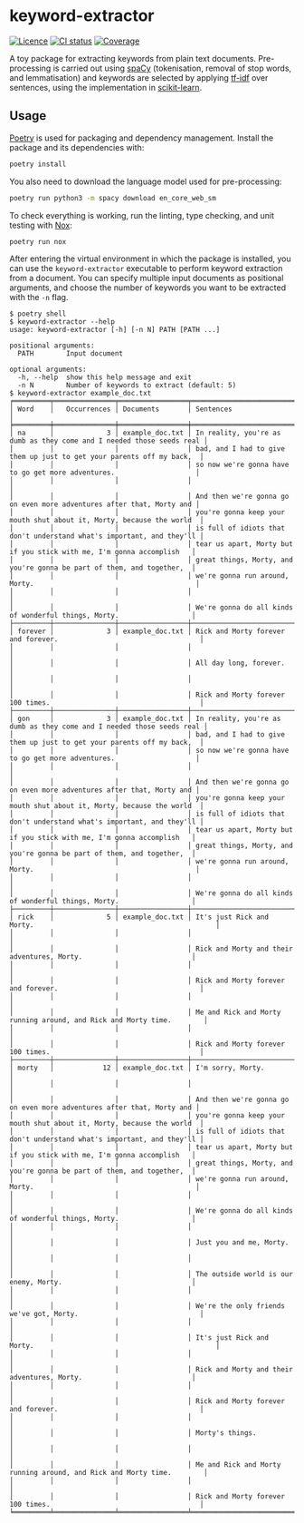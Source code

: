 # keyword-extractor

[![Licence](https://img.shields.io/github/license/srstevenson/keyword-extractor?label=Licence&color=blue)](https://github.com/srstevenson/keyword-extractor/blob/main/LICENCE)
[![CI status](https://github.com/srstevenson/keyword-extractor/workflows/CI/badge.svg)](https://github.com/srstevenson/keyword-extractor/actions)
[![Coverage](https://img.shields.io/codecov/c/gh/srstevenson/keyword-extractor?label=Coverage)](https://app.codecov.io/gh/srstevenson/keyword-extractor)

A toy package for extracting keywords from plain text documents. Pre-processing
is carried out using [spaCy][spacy] (tokenisation, removal of stop words, and
lemmatisation) and keywords are selected by applying [tf-idf][tf-idf] over
sentences, using the implementation in [scikit-learn][scikit-learn].

## Usage

[Poetry][poetry] is used for packaging and dependency management. Install the
package and its dependencies with:

```bash
poetry install
```

You also need to download the language model used for pre-processing:

```bash
poetry run python3 -m spacy download en_core_web_sm
```

To check everything is working, run the linting, type checking, and unit testing
with [Nox][nox]:

```bash
poetry run nox
```

After entering the virtual environment in which the package is installed, you
can use the `keyword-extractor` executable to perform keyword extraction from a
document. You can specify multiple input documents as positional arguments, and
choose the number of keywords you want to be extracted with the `-n` flag.

```
$ poetry shell
$ keyword-extractor --help
usage: keyword-extractor [-h] [-n N] PATH [PATH ...]

positional arguments:
  PATH        Input document

optional arguments:
  -h, --help  show this help message and exit
  -n N        Number of keywords to extract (default: 5)
$ keyword-extractor example_doc.txt
╒═════════╤═══════════════╤═════════════════╤═══════════════════════════════════════════════════════════════════════╕
│ Word    │   Occurrences │ Documents       │ Sentences                                                             │
╞═════════╪═══════════════╪═════════════════╪═══════════════════════════════════════════════════════════════════════╡
│ na      │             3 │ example_doc.txt │ In reality, you're as dumb as they come and I needed those seeds real │
│         │               │                 │ bad, and I had to give them up just to get your parents off my back,  │
│         │               │                 │ so now we're gonna have to go get more adventures.                    │
│         │               │                 │                                                                       │
│         │               │                 │ And then we're gonna go on even more adventures after that, Morty and │
│         │               │                 │ you're gonna keep your mouth shut about it, Morty, because the world  │
│         │               │                 │ is full of idiots that don't understand what's important, and they'll │
│         │               │                 │ tear us apart, Morty but if you stick with me, I'm gonna accomplish   │
│         │               │                 │ great things, Morty, and you're gonna be part of them, and together,  │
│         │               │                 │ we're gonna run around, Morty.                                        │
│         │               │                 │                                                                       │
│         │               │                 │ We're gonna do all kinds of wonderful things, Morty.                  │
├─────────┼───────────────┼─────────────────┼───────────────────────────────────────────────────────────────────────┤
│ forever │             3 │ example_doc.txt │ Rick and Morty forever and forever.                                   │
│         │               │                 │                                                                       │
│         │               │                 │ All day long, forever.                                                │
│         │               │                 │                                                                       │
│         │               │                 │ Rick and Morty forever 100 times.                                     │
├─────────┼───────────────┼─────────────────┼───────────────────────────────────────────────────────────────────────┤
│ gon     │             3 │ example_doc.txt │ In reality, you're as dumb as they come and I needed those seeds real │
│         │               │                 │ bad, and I had to give them up just to get your parents off my back,  │
│         │               │                 │ so now we're gonna have to go get more adventures.                    │
│         │               │                 │                                                                       │
│         │               │                 │ And then we're gonna go on even more adventures after that, Morty and │
│         │               │                 │ you're gonna keep your mouth shut about it, Morty, because the world  │
│         │               │                 │ is full of idiots that don't understand what's important, and they'll │
│         │               │                 │ tear us apart, Morty but if you stick with me, I'm gonna accomplish   │
│         │               │                 │ great things, Morty, and you're gonna be part of them, and together,  │
│         │               │                 │ we're gonna run around, Morty.                                        │
│         │               │                 │                                                                       │
│         │               │                 │ We're gonna do all kinds of wonderful things, Morty.                  │
├─────────┼───────────────┼─────────────────┼───────────────────────────────────────────────────────────────────────┤
│ rick    │             5 │ example_doc.txt │ It's just Rick and Morty.                                             │
│         │               │                 │                                                                       │
│         │               │                 │ Rick and Morty and their adventures, Morty.                           │
│         │               │                 │                                                                       │
│         │               │                 │ Rick and Morty forever and forever.                                   │
│         │               │                 │                                                                       │
│         │               │                 │ Me and Rick and Morty running around, and Rick and Morty time.        │
│         │               │                 │                                                                       │
│         │               │                 │ Rick and Morty forever 100 times.                                     │
├─────────┼───────────────┼─────────────────┼───────────────────────────────────────────────────────────────────────┤
│ morty   │            12 │ example_doc.txt │ I'm sorry, Morty.                                                     │
│         │               │                 │                                                                       │
│         │               │                 │ And then we're gonna go on even more adventures after that, Morty and │
│         │               │                 │ you're gonna keep your mouth shut about it, Morty, because the world  │
│         │               │                 │ is full of idiots that don't understand what's important, and they'll │
│         │               │                 │ tear us apart, Morty but if you stick with me, I'm gonna accomplish   │
│         │               │                 │ great things, Morty, and you're gonna be part of them, and together,  │
│         │               │                 │ we're gonna run around, Morty.                                        │
│         │               │                 │                                                                       │
│         │               │                 │ We're gonna do all kinds of wonderful things, Morty.                  │
│         │               │                 │                                                                       │
│         │               │                 │ Just you and me, Morty.                                               │
│         │               │                 │                                                                       │
│         │               │                 │ The outside world is our enemy, Morty.                                │
│         │               │                 │                                                                       │
│         │               │                 │ We're the only friends we've got, Morty.                              │
│         │               │                 │                                                                       │
│         │               │                 │ It's just Rick and Morty.                                             │
│         │               │                 │                                                                       │
│         │               │                 │ Rick and Morty and their adventures, Morty.                           │
│         │               │                 │                                                                       │
│         │               │                 │ Rick and Morty forever and forever.                                   │
│         │               │                 │                                                                       │
│         │               │                 │ Morty's things.                                                       │
│         │               │                 │                                                                       │
│         │               │                 │ Me and Rick and Morty running around, and Rick and Morty time.        │
│         │               │                 │                                                                       │
│         │               │                 │ Rick and Morty forever 100 times.                                     │
╘═════════╧═══════════════╧═════════════════╧═══════════════════════════════════════════════════════════════════════╛
```

[nox]: https://nox.thea.codes/
[poetry]: https://python-poetry.org/
[scikit-learn]: https://scikit-learn.org/
[spacy]: https://spacy.io/
[tf-idf]: https://en.wikipedia.org/wiki/Tf%E2%80%93idf
